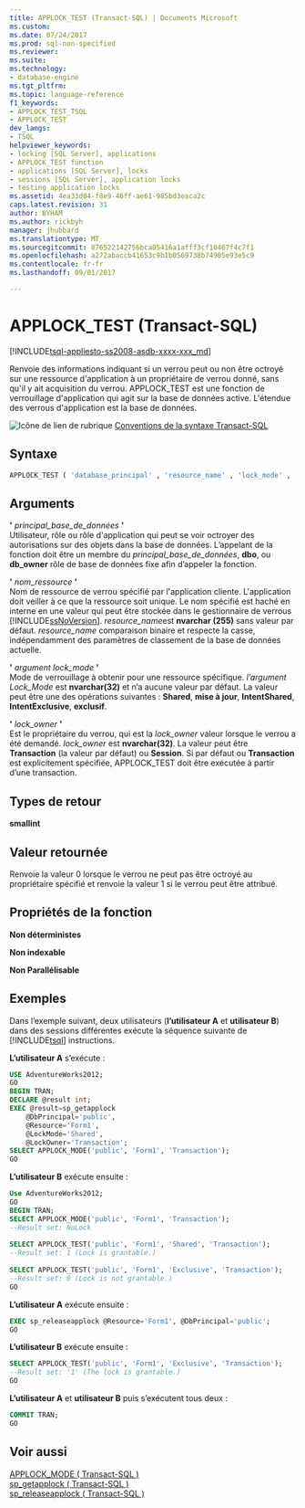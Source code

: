 ```yaml
---
title: APPLOCK_TEST (Transact-SQL) | Documents Microsoft
ms.custom: 
ms.date: 07/24/2017
ms.prod: sql-non-specified
ms.reviewer: 
ms.suite: 
ms.technology:
- database-engine
ms.tgt_pltfrm: 
ms.topic: language-reference
f1_keywords:
- APPLOCK_TEST_TSQL
- APPLOCK_TEST
dev_langs:
- TSQL
helpviewer_keywords:
- locking [SQL Server], applications
- APPLOCK_TEST function
- applications [SQL Server], locks
- sessions [SQL Server], application locks
- testing application locks
ms.assetid: 4ea33d04-f8e9-46ff-ae61-985bd3eaca2c
caps.latest.revision: 31
author: BYHAM
ms.author: rickbyh
manager: jhubbard
ms.translationtype: MT
ms.sourcegitcommit: 876522142756bca05416a1afff3cf10467f4c7f1
ms.openlocfilehash: a272abaccb41653c9b1b0569738b74905e93e5c9
ms.contentlocale: fr-fr
ms.lasthandoff: 09/01/2017

---
```

# <a name="applocktest-transact-sql"></a>APPLOCK_TEST (Transact-SQL)
[!INCLUDE[tsql-appliesto-ss2008-asdb-xxxx-xxx_md](../../includes/tsql-appliesto-ss2008-asdb-xxxx-xxx-md.md)]

Renvoie des informations indiquant si un verrou peut ou non être octroyé sur une ressource d'application à un propriétaire de verrou donné, sans qu'il y ait acquisition du verrou. APPLOCK_TEST est une fonction de verrouillage d'application qui agit sur la base de données active. L'étendue des verrous d'application est la base de données.
  
![Icône de lien de rubrique](../../database-engine/configure-windows/media/topic-link.gif "Icône lien de rubrique") [Conventions de la syntaxe Transact-SQL](../../t-sql/language-elements/transact-sql-syntax-conventions-transact-sql.md)
  
## <a name="syntax"></a>Syntaxe  
  
```sql
APPLOCK_TEST ( 'database_principal' , 'resource_name' , 'lock_mode' , 'lock_owner' )  
```  
  
## <a name="arguments"></a>Arguments  
**'** *principal_base_de_données* **'**  
Utilisateur, rôle ou rôle d'application qui peut se voir octroyer des autorisations sur des objets dans la base de données. L’appelant de la fonction doit être un membre du *principal_base_de_données*, **dbo**, ou **db_owner** rôle de base de données fixe afin d’appeler la fonction.
  
**'** *nom_ressource* **'**  
Nom de ressource de verrou spécifié par l'application cliente. L'application doit veiller à ce que la ressource soit unique. Le nom spécifié est haché en interne en une valeur qui peut être stockée dans le gestionnaire de verrous [!INCLUDE[ssNoVersion](../../includes/ssnoversion-md.md)]. *resource_name*est **nvarchar (255)** sans valeur par défaut. *resource_name* comparaison binaire et respecte la casse, indépendamment des paramètres de classement de la base de données actuelle.
  
**'** *argument lock_mode* **'**  
Mode de verrouillage à obtenir pour une ressource spécifique. *l’argument Lock_Mode* est **nvarchar(32)** et n’a aucune valeur par défaut. La valeur peut être une des opérations suivantes : **Shared**, **mise à jour**, **IntentShared**, **IntentExclusive**, **exclusif**.
  
**'** *lock_owner* **'**  
Est le propriétaire du verrou, qui est la *lock_owner* valeur lorsque le verrou a été demandé. *lock_owner* est **nvarchar(32)**. La valeur peut être **Transaction** (la valeur par défaut) ou **Session**. Si par défaut ou **Transaction** est explicitement spécifiée, APPLOCK_TEST doit être exécutée à partir d’une transaction.
  
## <a name="return-types"></a>Types de retour
**smallint**
  
## <a name="return-value"></a>Valeur retournée
Renvoie la valeur 0 lorsque le verrou ne peut pas être octroyé au propriétaire spécifié et renvoie la valeur 1 si le verrou peut être attribué.
  
## <a name="function-properties"></a>Propriétés de la fonction
**Non déterministes**
  
**Non indexable**
  
**Non Parallélisable**
  
## <a name="examples"></a>Exemples  
Dans l’exemple suivant, deux utilisateurs (**l’utilisateur A** et **utilisateur B**) dans des sessions différentes exécute la séquence suivante de [!INCLUDE[tsql](../../includes/tsql-md.md)] instructions.
  
**L’utilisateur A** s’exécute :
  
```sql
USE AdventureWorks2012;  
GO  
BEGIN TRAN;  
DECLARE @result int;  
EXEC @result=sp_getapplock  
    @DbPrincipal='public',  
    @Resource='Form1',  
    @LockMode='Shared',  
    @LockOwner='Transaction';  
SELECT APPLOCK_MODE('public', 'Form1', 'Transaction');  
GO  
```  
  
**L’utilisateur B** exécute ensuite :
  
```sql
Use AdventureWorks2012;  
GO  
BEGIN TRAN;  
SELECT APPLOCK_MODE('public', 'Form1', 'Transaction');  
--Result set: NoLock  
  
SELECT APPLOCK_TEST('public', 'Form1', 'Shared', 'Transaction');  
--Result set: 1 (Lock is grantable.)  
  
SELECT APPLOCK_TEST('public', 'Form1', 'Exclusive', 'Transaction');  
--Result set: 0 (Lock is not grantable.)  
GO  
```  
  
**L’utilisateur A** exécute ensuite :
  
```sql
EXEC sp_releaseapplock @Resource='Form1', @DbPrincipal='public';  
GO  
```  
  
**L’utilisateur B** exécute ensuite :
  
```sql
SELECT APPLOCK_TEST('public', 'Form1', 'Exclusive', 'Transaction');  
--Result set: '1' (The lock is grantable.)  
GO  
```  
  
**L’utilisateur A** et **utilisateur B** puis s’exécutent tous deux :
  
```sql
COMMIT TRAN;  
GO  
```  
  
## <a name="see-also"></a>Voir aussi
[APPLOCK_MODE &#40; Transact-SQL &#41;](../../t-sql/functions/applock-mode-transact-sql.md)  
[sp_getapplock &#40; Transact-SQL &#41;](../../relational-databases/system-stored-procedures/sp-getapplock-transact-sql.md)  
[sp_releaseapplock &#40; Transact-SQL &#41;](../../relational-databases/system-stored-procedures/sp-releaseapplock-transact-sql.md)
  
  

